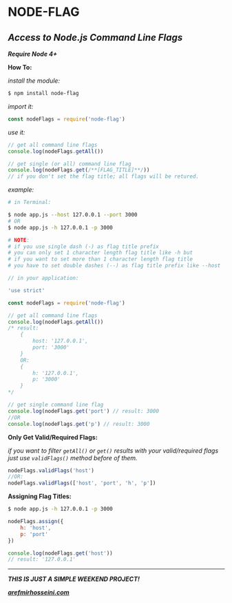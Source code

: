 **NODE-FLAG**
==============
*Access to Node.js Command Line Flags*
---------------------------------------------

***Require Node 4+***

**How To:**

*install the module:*
```bash
$ npm install node-flag
```

*import it:*
```javascript
const nodeFlags = require('node-flag')
``` 

*use it:*
```javascript
// get all command line flags
console.log(nodeFlags.getAll())

// get single (or all) command line flag
console.log(nodeFlags.get(/**[FLAG_TITLE]**/)) 
// if you don't set the flag title; all flags will be retured.
```

*example:*
```bash
# in Terminal:

$ node app.js --host 127.0.0.1 --port 3000
# OR
$ node app.js -h 127.0.0.1 -p 3000

# NOTE:
# if you use single dash (-) as flag title prefix 
# you can only set 1 character length flag title like -h but 
# if you want to set more than 1 character length flag title 
# you have to set double dashes (--) as flag title prefix like --host  
```
```javascript
// in your application:

'use strict'

const nodeFlags = require('node-flag')

// get all command line flags
console.log(nodeFlags.getAll())
/* result:
	{
		host: '127.0.0.1',
		port: '3000'
	}
	OR:
	{
		h: '127.0.0.1',
		p: '3000'
	}
*/

// get single command line flag
console.log(nodeFlags.get('port') // result: 3000
//OR
console.log(nodeFlags.get('p') // result: 3000
```

**Only Get Valid/Required Flags:**

*if you want to filter ```getAll()``` or ```get()``` results with your valid/required flags just use ```validFlags()``` method before of them.*
```javascript
nodeFlags.validFlags('host')
//OR:
nodeFlags.validFlags(['host', 'port', 'h', 'p'])
```

**Assigning Flag Titles:**
```bash
$ node app.js -h 127.0.0.1 -p 3000
```
```javascript
nodeFlags.assign({
	h: 'host',
	p: 'port'
})

console.log(nodeFlags.get('host')) 
// result: '127.0.0.1'
```

** **
***THIS IS JUST A SIMPLE WEEKEND PROJECT!***

***[arefmirhosseini.com](http://arefmirhosseini.com)***
